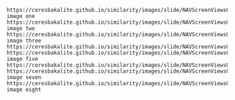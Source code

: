 <noscript id="ceres-csv">

    https://ceresbakalite.github.io/similarity/images/slide/NAVScreenViews01.png, image one
    https://ceresbakalite.github.io/similarity/images/slide/NAVScreenViews02.png, image two
    https://ceresbakalite.github.io/similarity/images/slide/NAVScreenViews03.png, image three
    https://ceresbakalite.github.io/similarity/images/slide/NAVScreenViews04.png
    https://ceresbakalite.github.io/similarity/images/slide/NAVScreenViews05.png, image five
    https://ceresbakalite.github.io/similarity/images/slide/NAVScreenViews06.png,
    https://ceresbakalite.github.io/similarity/images/slide/NAVScreenViews07.png, image seven
    https://ceresbakalite.github.io/similarity/images/slide/NAVScreenViews08.png, image eight
    
</noscript>

